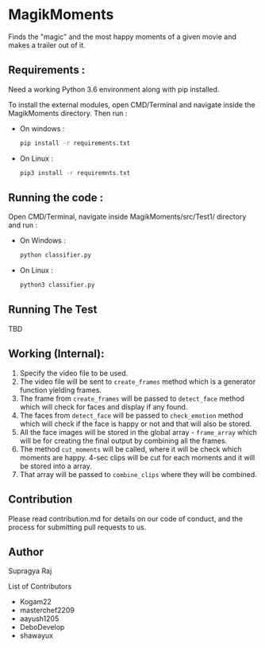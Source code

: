 # **MagikMoments**

Finds the "magic" and the most happy moments of a given movie and makes a trailer out of it.


## Requirements :

Need a working Python 3.6 environment along with pip installed. 

To install the external modules, open CMD/Terminal and navigate inside the MagikMoments directory.
Then run :
* On windows :
    ```bash
    pip install -r requirements.txt
    ```

* On Linux :
    ```bash
    pip3 install -r requiremnts.txt 
    ```

## Running the code :

Open CMD/Terminal, navigate inside MagikMoments/src/Test1/ directory and run :
* On Windows :
    ```bash
    python classifier.py
    ``` 
* On Linux :
    ```bash
    python3 classifier.py
    ```

## Running The Test

TBD

## Working (Internal):

1. Specify the video file to be used.
2. The video file will be sent to `create_frames` method which is a generator function yielding frames.
3. The frame from `create_frames` will be passed to `detect_face` method which will check for faces and display if any found.
4. The faces from `detect_face` will be passed to `check_emotion` method which will check if the face is happy or not and that will also be 
   stored.
5. All the face images will be stored in the global array - `frame_array` which will be for creating the final output by combining all the 
   frames. 
6. The method `cut_moments` will be called, where it will be check which moments are happy. 4-sec clips will be cut for each moments and it will
   be stored into a array.
7. That array will be passed to `combine_clips` where they will be combined.

## Contribution 

Please read contribution.md for details on our code of conduct, and the process for submitting pull requests to us.

## Author

Supragya Raj

List of Contributors
- Kogam22
- masterchef2209
- aayush1205
- DeboDevelop
- shawayux
